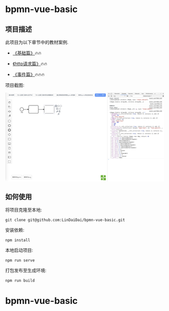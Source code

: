 # bpmn-vue-basic

## 项目描述

此项目为以下章节中的教材案例.

- [《基础篇》](https://github.com/LinDaiDai/bpmn-chinese-document/tree/master/LinDaiDai/全网最详bpmn.js教材-基础篇.md)🔥🔥

- [《http请求篇》](https://github.com/LinDaiDai/bpmn-chinese-document/tree/master/LinDaiDai/全网最详bpmn.js教材-http请求篇.md)🔥🔥

- [《事件篇》](https://github.com/LinDaiDai/bpmn-chinese-document/tree/master/LinDaiDai/全网最详bpmn.js教材-事件篇.md)🔥🔥🔥

项目截图:

![img1](./public/image/bpmn8.png)



## 如何使用

将项目克隆至本地:

```
git clone git@github.com:LinDaiDai/bpmn-vue-basic.git
```

安装依赖:

```
npm install
```

本地启动项目:

```
npm run serve
```

打包发布至生成环境:

```
npm run build
```

# bpmn-vue-basic
